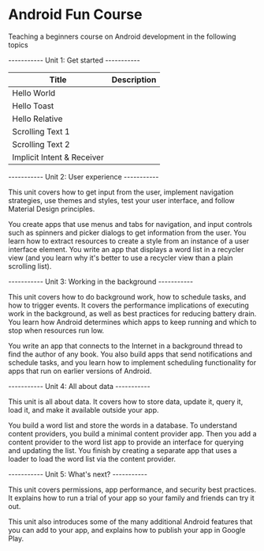 # Android Fun Course

Teaching a beginners course on Android development in the following topics


----------- Unit 1: Get started ----------- 

| Title        | Description       
| ------------- |-------------|
| Hello World | |
| Hello Toast | |
| Hello Relative | |
| Scrolling Text 1 | |
| Scrolling Text 2 | |
| Implicit Intent & Receiver | |

----------- Unit 2: User experience -----------

This unit covers how to get input from the user, implement navigation strategies, use themes and styles, test your user interface, and follow Material Design principles.

You create apps that use menus and tabs for navigation, and input controls such as spinners and picker dialogs to get information from the user. You learn how to extract resources to create a style from an instance of a user interface element. You write an app that displays a word list in a recycler view (and you learn why it's better to use a recycler view than a plain scrolling list).

----------- Unit 3: Working in the background ----------- 

This unit covers how to do background work, how to schedule tasks, and how to trigger events. It covers the performance implications of executing work in the background, as well as best practices for reducing battery drain. You learn how Android determines which apps to keep running and which to stop when resources run low.

You write an app that connects to the Internet in a background thread to find the author of any book. You also build apps that send notifications and schedule tasks, and you learn how to implement scheduling functionality for apps that run on earlier versions of Android.

----------- Unit 4: All about data ----------- 

This unit is all about data. It covers how to store data, update it, query it, load it, and make it available outside your app.

You build a word list and store the words in a database. To understand content providers, you build a minimal content provider app. Then you add a content provider to the word list app to provide an interface for querying and updating the list. You finish by creating a separate app that uses a loader to load the word list via the content provider.

----------- Unit 5: What's next? ----------- 

This unit covers permissions, app performance, and security best practices. It explains how to run a trial of your app so your family and friends can try it out.

This unit also introduces some of the many additional Android features that you can add to your app, and explains how to publish your app in Google Play.
